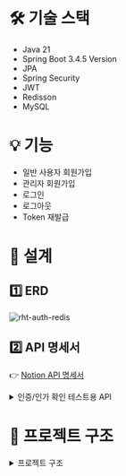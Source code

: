 # 🛠️ 기술 스택
- Java 21
- Spring Boot 3.4.5 Version
- JPA
- Spring Security
- JWT
- Redisson
- MySQL

# 💡 기능
- 일반 사용자 회원가입
- 관리자 회원가입
- 로그인
- 로그아웃
- Token 재발급

# 🧩 설계

## 1️⃣ ERD
![rht-auth-redis](https://github.com/user-attachments/assets/3da24304-c514-41a6-90ee-58471b7b018f)

## 2️⃣ API 명세서
👉 [Notion API 명세서](https://www.notion.so/JWT-1f2e22e7e413805ab06ac854faa19a8b)

<details>
  <summary>인증/인가 확인 테스트용 API</summary>
  <br>

|테스트|Method|URL|상태코드|응답 성공 메시지|
  |---|---|---|---|---|
|인증|GET|/auth/check|200 OK <br> 401 Unauthorized|인증된 사용자입니다.|
|사용자 권한|GET|/users/check|200 OK <br> 401 Unauthorized <br> 403 Forbidden|사용자와 관리자 모두 접근할 수 있습니다.|
|관리자 권한|GET|/admins/check|200 OK <br> 401 Unauthorized <br> 403 Forbidden|관리자만 접근할 수 있습니다.|

</details>

# 📁 프로젝트 구조
<details>
  <summary>프로젝트 구조</summary>
  <br>
  
```
 src
    ├─main
    │  ├─generated
    │  ├─java
    │  │  └─auth
    │  │      └─demo
    │  │          │  DemoApplication.java
    │  │          │  
    │  │          ├─domain
    │  │          │  ├─auth
    │  │          │  │  ├─controller
    │  │          │  │  │      AuthController.java
    │  │          │  │  │      
    │  │          │  │  ├─dto
    │  │          │  │  │      LoginReqDto.java
    │  │          │  │  │      LoginResDto.java
    │  │          │  │  │      RefreshReqDto.java
    │  │          │  │  │      TokenDto.java
    │  │          │  │  │      
    │  │          │  │  └─service
    │  │          │  │          AuthService.java
    │  │          │  │          TokenService.java
    │  │          │  │          
    │  │          │  ├─test
    │  │          │  │  └─controller
    │  │          │  │          TestController.java
    │  │          │  │          
    │  │          │  └─user
    │  │          │      ├─controller
    │  │          │      │      AdminController.java
    │  │          │      │      UserController.java
    │  │          │      │      
    │  │          │      ├─dto
    │  │          │      │      SignupReqDto.java
    │  │          │      │      SignupResDto.java
    │  │          │      │      
    │  │          │      ├─entity
    │  │          │      │      User.java
    │  │          │      │      
    │  │          │      ├─repository
    │  │          │      │      UserRepository.java
    │  │          │      │      
    │  │          │      └─service
    │  │          │              AdminService.java
    │  │          │              UserService.java
    │  │          │              
    │  │          └─global
    │  │              ├─auth
    │  │              │  │  UserDetailsImpl.java
    │  │              │  │  UserDetailsServiceImpl.java
    │  │              │  │  
    │  │              │  ├─handler
    │  │              │  │      DelegatedAccessDeniedHandler.java
    │  │              │  │      DelegatedAuthenticationEntryPoint.java
    │  │              │  │      
    │  │              │  └─jwt
    │  │              │          JwtAuthFilter.java
    │  │              │          JwtProvider.java
    │  │              │          
    │  │              ├─common
    │  │              │  ├─constants
    │  │              │  │      RedisConstants.java
    │  │              │  │      TokenConstants.java
    │  │              │  │ 
    │  │              │  ├─entity
    │  │              │  │      BaseEntity.java
    │  │              │  │      
    │  │              │  └─enums
    │  │              │          AuthenticationScheme.java
    │  │              │          UserRole.java
    │  │              │          
    │  │              ├─config
    │  │              │      RedisConfig.java
    │  │              │      SecurityConfig.java
    │  │              │      WebConfig.java
    │  │              │      
    │  │              └─exception
    │  │                  └─handler
    │  │                          GlobalExceptionHandler.java
    │  │                          
    │  └─resources
    │      │  application.yml
    │      │  
    │      ├─static
    │      └─templates
    └─test
        └─java
            └─auth
                └─demo
                        DemoApplicationTests.java

```
</details>
